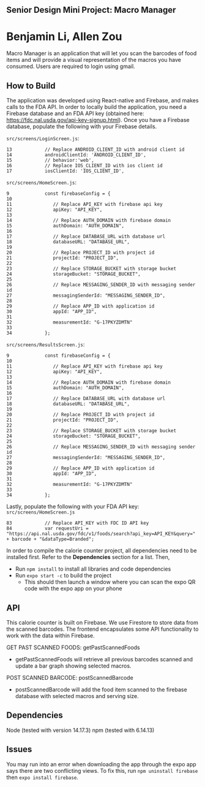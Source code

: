 ## Senior Design Mini Project: Macro Manager
# Benjamin Li, Allen Zou

Macro Manager is an application that will let you scan the barcodes of food items and will provide a visual representation of the macros you have consumed. Users are required to login using gmail.

## How to Build
The application was developed using React-native and Firebase, and makes calls to the FDA API. In order to locally build the application, you need a Firebase database and an FDA API key (obtained here: https://fdc.nal.usda.gov/api-key-signup.html). Once you have a Firebase database, populate the following with your Firebase details.

```src/screens/LoginScreen.js```:
```
13            // Replace ANDROID_CLIENT_ID with android client id
14            androidClientId: 'ANDROID_CLIENT_ID',
15            // behavior:'web',
16            // Replace IOS_CLIENT_ID with ios client id
17            iosClientId: 'IOS_CLIENT_ID',
```

```src/screens/HomeScreen.js```:
```
9             const firebaseConfig = {
10
11               // Replace API_KEY with firebase api key
12               apiKey: "API_KEY",
13
14               // Replace AUTH_DOMAIN with firebase domain
15               authDomain: "AUTH_DOMAIN",
16
17               // Replace DATABASE_URL with database url
18               databaseURL: "DATABASE_URL",
19
20               // Replace PROJECT_ID with project id
21               projectId: "PROJECT_ID",
22
23               // Replace STORAGE_BUCKET with storage bucket
24               storageBucket: "STORAGE_BUCKET",
25
26               // Replace MESSAGING_SENDER_ID with messaging sender id
27               messagingSenderId: "MESSAGING_SENDER_ID",
28
29               // Replace APP_ID with application id
30               appId: "APP_ID",
31
32               measurementId: "G-17PKYZDMTN"
33
34            };
```

```src/screens/ResultsScreen.js```:
```
9             const firebaseConfig = {
10
11               // Replace API_KEY with firebase api key
12               apiKey: "API_KEY",
13
14               // Replace AUTH_DOMAIN with firebase domain
15               authDomain: "AUTH_DOMAIN",
16
17               // Replace DATABASE_URL with database url
18               databaseURL: "DATABASE_URL",
19
20               // Replace PROJECT_ID with project id
21               projectId: "PROJECT_ID",
22
23               // Replace STORAGE_BUCKET with storage bucket
24               storageBucket: "STORAGE_BUCKET",
25
26               // Replace MESSAGING_SENDER_ID with messaging sender id
27               messagingSenderId: "MESSAGING_SENDER_ID",
28
29               // Replace APP_ID with application id
30               appId: "APP_ID",
31
32               measurementId: "G-17PKYZDMTN"
33
34            };
```

Lastly, populate the following with your FDA API key:
```src/screens/HomeScreen.js```
```
83            // Replace API_KEY with FDC ID API key
84            var requestUri = "https://api.nal.usda.gov/fdc/v1/foods/search?api_key=API_KEY&query=" + barcode + "&dataType=Branded";
```

In order to compile the calorie counter project, all dependencies need to be installed first. Refer to the **Dependencies** section for a list. Then,

 - Run ```npm install``` to install all libraries and code dependencies
 - Run ```expo start -c``` to build the project
	 - This should then launch a window where you can scan the expo QR code with the expo app on your phone

## API
This calorie counter is built on Firebase. We use Firestore to store data from the scanned barcodes. The frontend encapsulates some API functionality to work with the data within Firebase.

GET PAST SCANNED FOODS: getPastScannedFoods
 - getPastScannedFoods will retrieve all previous barcodes scanned and update a bar graph showing selected macros.

POST SCANNED BARCODE: postScannedBarcode
 - postScannedBarcode will add the food item scanned to the firebase database with selected macros and serving size.

## Dependencies
Node (tested with version 14.17.3)
npm (tested with 6.14.13)

## Issues
You may run into an error when downloading the app through the expo app says there are two conflicting views. To fix this, run ```npm uninstall firebase``` then ```expo install firebase```.